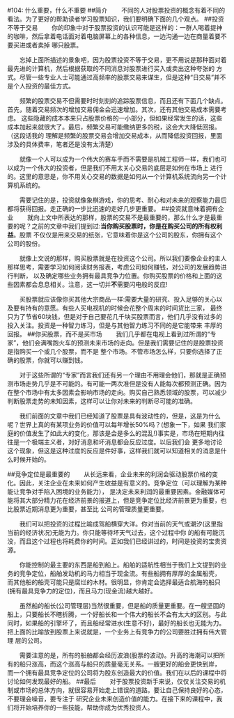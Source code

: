#104: 什么重要，什么不重要
##简介
　　不同的人对股票投资的概念有着不同的看法。为了更好的帮助读者学习股票知识，我们要明确下面的几个观点。
##投资不等于交易
　　你的印象中对于股票投资的认识可能是这样的：一群人喝着提神的咖啡，然后拿着电话面对着电脑屏幕上的各种信息，一边沟通一边在商量着要不要买进或者卖掉
哪只股票。

　　忘掉上面所描述的景象吧，因为股票投资不等于交易，更不用说是那种面对着最先进的计算机，然后根据获取的不同消息对股票进行买入或卖出这种夸张的
方式。尽管一些专业人士可能通过高频率的股票交易来谋生，但是这种“日交易”并不是个人投资的最佳方式。

　　频繁的股票交易不但需要时时刻刻的追踪股票信息，而且还有下面几个缺点。首先，随着交易频次的增加交易佣金会迅速增加。其次，还有其他交易成本需要考虑。
这些隐藏的成本本来只占股票价格的一小部分，但如果经常发生的话，这些成本加起来就很大了。最后，频繁交易可能缴纳更多的税，这会大大降低回报。（这段话我的
理解是频繁的股票交易会增加交易成本，从而降低投资回报，里面涉及的具体费率，笔者还是没有太清楚）

　　就像一个人可以成为一个伟大的赛车手而不需要是机械工程师一样，我们也可以成为一个伟大的投资者，但是我们不用太关心交易的底层是如何在市场上
进行的。这里的意思是，你不用关心交易的数据是如何从一个计算机系统流向另一个计算机系统的。

　　需要记住的是，投资就像象棋游戏，你的思考、耐心和对未来的观察能力最后都将获得回报。走正确的一步比迅速的走好几步更重要。
##投资就意味着拥有企业
　　就向上文中所表达的那样，股票的交易不是最重要的，那么什么才是最重要的呢？之前的文章中我们提到过:**当你购买股票时，你是在购买公司的所有权利益**。股票
不仅仅是用来交易的纸张，它意味着你是这个公司的股东，你拥有这个公司的股份。

　　就像上文说的那样，购买股票就是在投资这个公司。所以我们要像企业的主人那样思考，需要学习如何阅读财务报表，考虑公司如何赚钱，对公司的发展趋势进行判断，
以及确定哪些业务拥有最具竞争力位置。你购买股票的价格和上面的这些因素都会息息相关。注意，这一切并**不**需要闪电般的反应!

　　买股票就应该像你买其他大宗商品一样:需要大量的研究、投入足够的关心以及要有持有的意愿。有些人买电视机的时候会花整个周末的时间货比三家，
最终只为了节省60块钱，但是对于自己要花几千块买股票而言，他们几乎没有过多的投入关注。投资是一种智力练习，但是与其他智力练习不同的是它能带来
丰厚的回报。
##你买股票，而不是买市场
　　我们几乎都在电视上看到过所谓的“专家”，他们会满嘴跑火车的预测未来市场的走向。但是我们需要记住的是股票投资是指购买一个或几个股票，而不是
整个市场。不管市场怎么样，只要你选择了正确的股票，你就可以赚到钱。

　　对于这些所谓的“专家”而言我们还有另一个理由不用理会他们，那就是正确预测市场走势几乎是不可能的。有可能一两次准但是没有人能每次都预测正确。因为
在整个市场中有太多因素会影响市场的走向。购买自己熟悉领域的股票，可以减少判断股票走势的未知因素，这样可以让你对未来的判断尽可能的准确。

　　我们前面的文章中我们已经知道了股票是具有波动性的，但是，这是为什么呢？世界上真的有某项业务的价值可以每年增长50%吗？(想象一下，如果
我们家庭的价值发生了如此大的变化，那该是会是多么的混乱!)事实是，市场在短期内往往是一个极端主义者，对好消息和坏消息都会反应过度。以后我们会
更多地讨论这个现象，但这是这种过度的反应是件好事，这样我们就可以知道相关的消息是什么时候开始的。

##竞争定位是最重要的
　　从长远来看，企业未来的利润会驱动股票价格的变化。因此，关注企业在未来如何产生收益是有意义的。竞争定位（可以理解为某种能让竞争对手陷入困境的业务能力），
是决定未来利润的最重要因素。金融媒体可能将其大部分精力花在经济前景的报道上，但是竞争定位比经济前景更为重要，也比股票近期消息更为重要，甚至比
公司的管理质量更重要。

　　我们可以把投资的过程比喻成驾船横穿大洋。你对当前的天气或潮汐(这里指当前的经济状况)无能为力。你只能等待坏天气过去，这个过程中你
的船有可能沉没，而且这个过程也将耗费你的时间。正如我们已经讲过的，时间是投资的宝贵资源。

　　你能控制的最主要的东西是船到船上。船舶的适航性相当于我们上文提到的业务的竞争定位，船舶发动机的马力相当于现金流。有些船拥有厚厚的金属船壳，
而其他船的船壳可能只是腐烂的木材。很明显，你肯定会选择最适合航海的船只(拥有最具竞争力的定位)，而且马力(现金流)越大越好。

　　虽然船的船长(公司管理层)当然很重要，但是船的质量更重要。在一艘坚固的船上，只要船长不瞎折腾，一个好船长和一个伟大的船长不会有太大的区别。与此
同时，如果船的引擎坏了，而且船经常进水(生意不好)，最好的船长也无能为力。把上面的比喻放到股票上来说就是，一个业务上有竞争力的公司要胜过拥有伟大管理
层的公司。

　　需要注意的是，所有的船舶都会经历波浪(股票的波动)。升高的海潮可以把所有的船只涨高，而这个涨高与船只的质量毫无关系。一艘更好的船会更快到岸，
而一个拥有最具竞争定位的公司将为股东创造最大的价值。我们在以后的课程中将讨论如何发现最好的船。
##最后
　　对于股票投资新手来说，仅仅关注交易的机制或市场的总体方向，就很容易开始走上错误的道路。要让自己保持良好的心态，不要理会噪音，要专注于
研究企业未来创造价值的能力。在接下来的课程中，我们将开始培养你的一些技能，帮助你成为优秀投资人。
